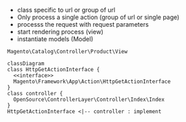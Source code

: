 - class specific to url or group of url
- Only process a single action (group of url or single page)
- processs the request with request parameters
- start rendering process (view)
- instantiate models (Model)

```
Magento\Catalog\Controller\Product\View
```

<!-- slide:break -->

```mermaid
classDiagram
class HttpGetActionInterface {
  <<interface>>
  Magento\Framework\App\Action\HttpGetActionInterface
}
class controller {
  OpenSource\ControllerLayer\Controller\Index\Index
}
HttpGetActionInterface <|-- controller : implement

```

<!-- slide:break -->



